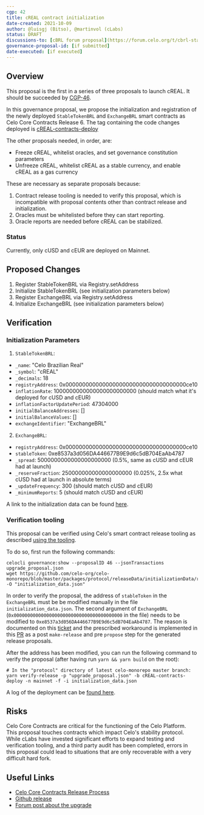 ```yaml
---
cgp: 42
title: cREAL contract initialization
date-created: 2021-10-09
author: @luisgj (Bitso), @martinvol (cLabs)
status: DRAFT
discussions-to: [cBRL forum proposal](https://forum.celo.org/t/cbrl-stable-asset/1281)
governance-proposal-id: [if submitted]
date-executed: [if executed]
---
```


## Overview

This proposal is the first in a series of three proposals to launch cREAL. It should be succeeded by [CGP-46](https://github.com/celo-org/governance/blob/main/CGPs/cgp-0046.md).

In this governance proposal, we propose the initialization and registration of the newly deployed `StableTokenBRL` and `ExchangeBRL` smart contracts as Celo Core Contracts Release 6. The tag containing the code changes deployed is [cREAL-contracts-deploy](https://github.com/celo-org/celo-monorepo/releases/tag/cREAL-contracts-deploy)

The other proposals needed, in order, are:
- Freeze cREAL, whitelist oracles, and set governance constitution parameters
- Unfreeze cREAL, whitelist cREAL as a stable currency, and enable cREAL as a gas currency

These are necessary as separate proposals because:
1. Contract release tooling is needed to verify this proposal, which is incompatible with proposal contents other than contract release and initialization.
2. Oracles must be whitelisted before they can start reporting.
3. Oracle reports are needed before cREAL can be stabilized.


### Status

Currently, only cUSD and cEUR are deployed on Mainnet.

## Proposed Changes

1. Register StableTokenBRL via Registry.setAddress
2. Initialize StableTokenBRL (see initialization parameters below)
3. Register ExchangeBRL via Registry.setAddress
4. Initialize ExchangeBRL (see initialization parameters below)

## Verification

### Initialization Parameters

1. `StableTokenBRL`:
- `_name`: "Celo Brazilian Real"
- `_symbol`: "cREAL"
- `_decimals`: 18
- `registryAddress`: 0x000000000000000000000000000000000000ce10
- `inflationRate`: 1000000000000000000000000 (should match what it's deployed for cUSD and cEUR)
- `inflationFactorUpdatePeriod`: 47304000
- `initialBalanceAddresses`: []
- `initialBalanceValues`: []
- `exchangeIdentifier`: "ExchangeBRL"
2. `ExchangeBRL`:
- `registryAddress`: 0x000000000000000000000000000000000000ce10
- `stableToken`: 0xe8537a3d056DA446677B9E9d6c5dB704EaAb4787
- `_spread`: 5000000000000000000000 (0.5%, same as cUSD and cEUR had at launch)
- `_reserveFraction`: 250000000000000000000 (0.025%, 2.5x what cUSD had at launch in absolute terms)
- `_updateFrequency`: 300 (should match cUSD and cEUR)
- `_minimumReports`: 5 (should match cUSD and cEUR)

A link to the initialization data can be found [here](https://github.com/celo-org/celo-monorepo/blob/master/packages/protocol/releaseData/initializationData/release6.json).

### Verification tooling

This proposal can be verified using Celo's smart contract release tooling as described [using the tooling](https://docs.celo.org/community/release-process/smart-contracts#verify-proposed-release-candidate).

To do so, first run the following commands:
```
celocli governance:show --proposalID 46 --jsonTransactions upgrade_proposal.json
wget https://github.com/celo-org/celo-monorepo/blob/master/packages/protocol/releaseData/initializationData/release6.json -O "initialization_data.json"
```

In order to verify the proposal, the address of `stableToken` in the `ExchangeBRL` must be be modified manually in the file `initialization_data.json`. The second argument of `ExchangeBRL` (`0x0000000000000000000000000000000000000000` in the file) needs to be modified to `0xe8537a3d056DA446677B9E9d6c5dB704EaAb4787`. The reason is documented on this [ticket](https://github.com/celo-org/celo-monorepo/issues/7171) and the prescribed workaround is implemented in this [PR](https://github.com/celo-org/celo-monorepo/pull/7267) as a post `make-release` and pre `propose` step for the generated release proposals.

After the address has been modified, you can run the following command to verify the proposal (after having run `yarn && yarn build` on the root):
```
# In the "protocol" directory of latest celo-monorepo master branch:
yarn verify-release -p "upgrade_proposal.json" -b cREAL-contracts-deploy -n mainnet -f -i initialization_data.json
```

A log of the deployment can be [found here](https://docs.google.com/document/d/1OaCtGF0U7xTI4OUhPuKc6Dvm8RzSoZE7tlbsAEVbDTs/edit).

## Risks

Celo Core Contracts are critical for the functioning of the Celo Platform. This proposal touches contracts which impact Celo's stability protocol. While cLabs have invested significant efforts to expand testing and verification tooling, and a third party audit has been completed, errors in this proposal could lead to situations that are only recoverable with a very difficult hard fork.

## Useful Links

* [Celo Core Contracts Release Process](https://docs.celo.org/community/release-process/smart-contracts)
* [Github release](https://github.com/celo-org/celo-monorepo/releases/tag/celo-contracts-v3.rc0)
* [Forum post about the upgrade](https://forum.celo.org/t/contracts-release-2/719)
